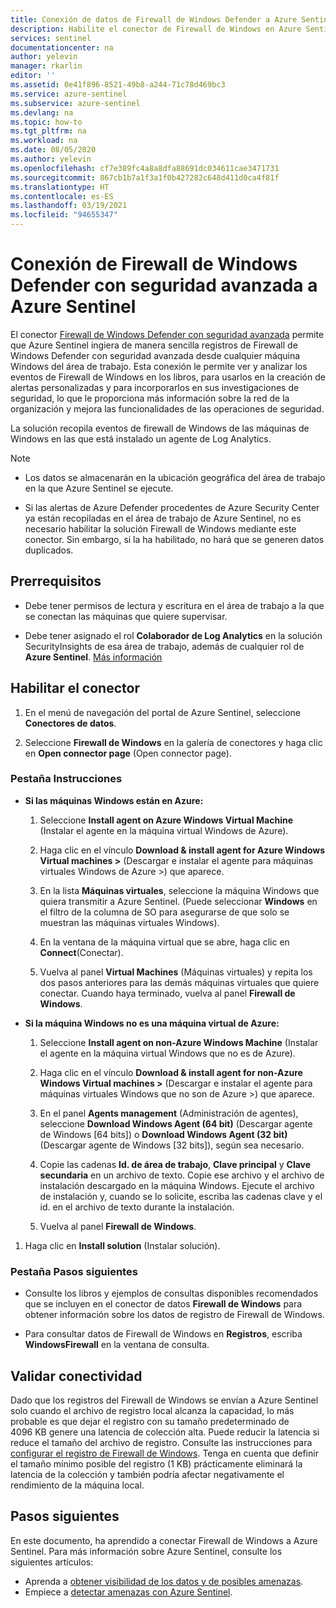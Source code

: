```yaml
---
title: Conexión de datos de Firewall de Windows Defender a Azure Sentinel | Microsoft Docs
description: Habilite el conector de Firewall de Windows en Azure Sentinel para transmitir fácilmente los eventos de firewall desde las máquinas Windows que tienen instalados agentes de Log Analytics.
services: sentinel
documentationcenter: na
author: yelevin
manager: rkarlin
editor: ''
ms.assetid: 0e41f896-8521-49b8-a244-71c78d469bc3
ms.service: azure-sentinel
ms.subservice: azure-sentinel
ms.devlang: na
ms.topic: how-to
ms.tgt_pltfrm: na
ms.workload: na
ms.date: 08/05/2020
ms.author: yelevin
ms.openlocfilehash: cf7e389fc4a8a8dfa88691dc034611cae3471731
ms.sourcegitcommit: 867cb1b7a1f3a1f0b427282c648d411d0ca4f81f
ms.translationtype: HT
ms.contentlocale: es-ES
ms.lasthandoff: 03/19/2021
ms.locfileid: "94655347"
---
```

# <a name="connect-windows-defender-firewall-with-advanced-security-to-azure-sentinel"></a>Conexión de Firewall de Windows Defender con seguridad avanzada a Azure Sentinel

El conector [Firewall de Windows Defender con seguridad avanzada](/windows/security/threat-protection/windows-firewall/windows-firewall-with-advanced-security) permite que Azure Sentinel ingiera de manera sencilla registros de Firewall de Windows Defender con seguridad avanzada desde cualquier máquina Windows del área de trabajo. Esta conexión le permite ver y analizar los eventos de Firewall de Windows en los libros, para usarlos en la creación de alertas personalizadas y para incorporarlos en sus investigaciones de seguridad, lo que le proporciona más información sobre la red de la organización y mejora las funcionalidades de las operaciones de seguridad. 

La solución recopila eventos de firewall de Windows de las máquinas de Windows en las que está instalado un agente de Log Analytics. 

> [!NOTE]
> - Los datos se almacenarán en la ubicación geográfica del área de trabajo en la que Azure Sentinel se ejecute.
>
> - Si las alertas de Azure Defender procedentes de Azure Security Center ya están recopiladas en el área de trabajo de Azure Sentinel, no es necesario habilitar la solución Firewall de Windows mediante este conector. Sin embargo, si la ha habilitado, no hará que se generen datos duplicados. 

## <a name="prerequisites"></a>Prerrequisitos

- Debe tener permisos de lectura y escritura en el área de trabajo a la que se conectan las máquinas que quiere supervisar.

- Debe tener asignado el rol **Colaborador de Log Analytics** en la solución SecurityInsights de esa área de trabajo, además de cualquier rol de **Azure Sentinel**. [Más información](../role-based-access-control/built-in-roles.md#log-analytics-contributor)

## <a name="enable-the-connector"></a>Habilitar el conector 

1. En el menú de navegación del portal de Azure Sentinel, seleccione **Conectores de datos**.

1. Seleccione **Firewall de Windows** en la galería de conectores y haga clic en **Open connector page** (Open connector page).

### <a name="instructions-tab"></a>Pestaña Instrucciones

- **Si las máquinas Windows están en Azure:**

    1. Seleccione **Install agent on Azure Windows Virtual Machine** (Instalar el agente en la máquina virtual Windows de Azure).

    1. Haga clic en el vínculo **Download & install agent for Azure Windows Virtual machines >** (Descargar e instalar el agente para máquinas virtuales Windows de Azure >) que aparece.

    1. En la lista **Máquinas virtuales**, seleccione la máquina Windows que quiera transmitir a Azure Sentinel. (Puede seleccionar **Windows** en el filtro de la columna de SO para asegurarse de que solo se muestran las máquinas virtuales Windows).

    1. En la ventana de la máquina virtual que se abre, haga clic en **Connect**(Conectar).

    1. Vuelva al panel **Virtual Machines** (Máquinas virtuales) y repita los dos pasos anteriores para las demás máquinas virtuales que quiere conectar. Cuando haya terminado, vuelva al panel **Firewall de Windows**.

- **Si la máquina Windows no es una máquina virtual de Azure:**

    1. Seleccione **Install agent on non-Azure Windows Machine** (Instalar el agente en la máquina virtual Windows que no es de Azure).

    1. Haga clic en el vínculo **Download & install agent for non-Azure Windows Virtual machines >** (Descargar e instalar el agente para máquinas virtuales Windows que no son de Azure >) que aparece.

    1. En el panel **Agents management** (Administración de agentes), seleccione **Download Windows Agent (64 bit)** (Descargar agente de Windows [64 bits]) o **Download Windows Agent (32 bit)** (Descargar agente de Windows [32 bits]), según sea necesario.

    1. Copie las cadenas **Id. de área de trabajo**, **Clave principal** y **Clave secundaria** en un archivo de texto. Copie ese archivo y el archivo de instalación descargado en la máquina Windows. Ejecute el archivo de instalación y, cuando se lo solicite, escriba las cadenas clave y el id. en el archivo de texto durante la instalación.

    1. Vuelva al panel **Firewall de Windows**.

1. Haga clic en **Install solution** (Instalar solución).

### <a name="next-steps-tab"></a>Pestaña Pasos siguientes

- Consulte los libros y ejemplos de consultas disponibles recomendados que se incluyen en el conector de datos **Firewall de Windows** para obtener información sobre los datos de registro de Firewall de Windows.

- Para consultar datos de Firewall de Windows en **Registros**, escriba **WindowsFirewall** en la ventana de consulta.

## <a name="validate-connectivity"></a>Validar conectividad
 
Dado que los registros del Firewall de Windows se envían a Azure Sentinel solo cuando el archivo de registro local alcanza la capacidad, lo más probable es que dejar el registro con su tamaño predeterminado de 4096 KB genere una latencia de colección alta. Puede reducir la latencia si reduce el tamaño del archivo de registro. Consulte las instrucciones para [configurar el registro de Firewall de Windows](/windows/security/threat-protection/windows-firewall/configure-the-windows-firewall-log). Tenga en cuenta que definir el tamaño mínimo posible del registro (1 KB) prácticamente eliminará la latencia de la colección y también podría afectar negativamente el rendimiento de la máquina local. 

## <a name="next-steps"></a>Pasos siguientes
En este documento, ha aprendido a conectar Firewall de Windows a Azure Sentinel. Para más información sobre Azure Sentinel, consulte los siguientes artículos:
- Aprenda a [obtener visibilidad de los datos y de posibles amenazas](quickstart-get-visibility.md).
- Empiece a [detectar amenazas con Azure Sentinel](tutorial-detect-threats-built-in.md).